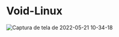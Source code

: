# Void-Linux


![Captura de tela de 2022-05-21 10-34-18](https://user-images.githubusercontent.com/98388350/169654194-c8632b12-f6d1-445c-8375-0b05637b9ea3.png)
